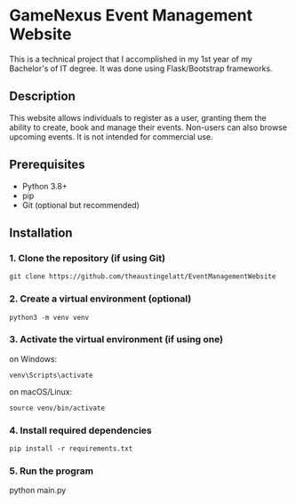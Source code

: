 # GameNexus Event Management Website
This is a technical project that I accomplished in my 1st year of my Bachelor's of IT degree. It was done using Flask/Bootstrap frameworks.

## Description
This website allows individuals to register as a user, granting them the ability to create, book and manage their events. Non-users can also browse upcoming events. It is not intended for commercial use.

## Prerequisites
- Python 3.8+
- pip
- Git (optional but recommended)

## Installation
### 1. Clone the repository (if using Git)
```
git clone https://github.com/theaustingelatt/EventManagementWebsite
```

### 2. Create a virtual environment (optional)
```
python3 -m venv venv
```

### 3. Activate the virtual environment (if using one)
on Windows:
```
venv\Scripts\activate
```
on macOS/Linux:
```
source venv/bin/activate
```

### 4. Install required dependencies
```
pip install -r requirements.txt
```

### 5. Run the program
python main.py